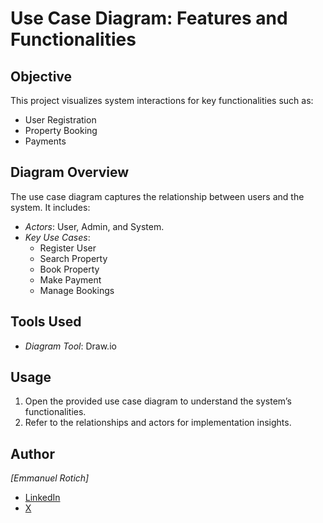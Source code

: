 # Use Case Diagram: Features and Functionalities

## Objective
This project visualizes system interactions for key functionalities such as:
- User Registration
- Property Booking
- Payments

## Diagram Overview
The use case diagram captures the relationship between users and the system. It includes:
- *Actors*: User, Admin, and System.
- *Key Use Cases*: 
  - Register User
  - Search Property
  - Book Property
  - Make Payment
  - Manage Bookings

## Tools Used
- *Diagram Tool*: Draw.io

## Usage
1. Open the provided use case diagram to understand the system’s functionalities.
2. Refer to the relationships and actors for implementation insights.

## Author
*[Emmanuel Rotich]*  
- [LinkedIn](https://www.linkedin.com/in/https://www.linkedin.com/in/rotich-emmanuel-14ba25188/)  
- [X](https://twitter.com/mikemanuu)

